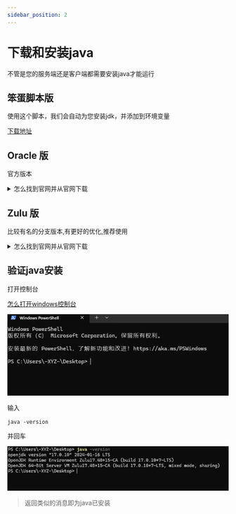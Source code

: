 ```yaml
---
sidebar_position: 2
---
```


# 下载和安装java

不管是您的服务端还是客户端都需要安装java才能运行

## 笨蛋脚本版

使用这个脚本，我们会自动为您安装jdk，并添加到环境变量

[下载地址](https://github.com/lilingfengdev/NitWiki-Script/releases/download/latest/install-java.py)

## Oracle 版

官方版本


<details>
  <summary>怎么找到官网并从官网下载</summary>
![](_images/Oracle-1.png)
![](_images/Oracle-2.png)
![](_images/Oracle-3.png)
![](_images/Oracle-4.png)

> 如果再往下翻的话可以看到java8/11

![](_images/Oracle-5.png)

> 但是在这里java8需要登录才能下载
>
> 你可以在下方链接直接下载java8
>
> > https://www.java.com/zh-CN/download/
</details>

## Zulu 版

比较有名的分支版本,有更好的优化,推荐使用

<details>
<summary>怎么找到官网并从官网下载</summary>
![](_images/Zulu-1.png)

> 往下翻，找到这个，选择你想要的版本

![](_images/Zulu-2.png)

> 找到64-bit (64位)

![](_images/Zulu-3.png)

> 如果您不能安装此软件（如不兼容），请关闭此文档并`不向`文档编写者们提问，感谢
</details>


## 验证java安装

打开控制台

[怎么打开windows控制台](https://cn.bing.com/search?q=%E6%80%8E%E4%B9%88%E6%89%93%E5%BC%80windows%E6%8E%A7%E5%88%B6%E5%8F%B0)

![](_images/cmd-1.png)

输入

```
java -version
```

并回车

![](_images/cmd-2.png)

> 返回类似的消息即为java已安装
